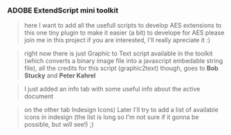 ### ADOBE ExtendScript mini toolkit

> here I want to add all the usefull scripts to develop AES extensions to this one tiny plugin to make it easier (a bit) to develope for AES
> please join me in this project if you are interested, I'll really apreciate it :)

> right now there is just Graphic to Text script available in the toolkit (which converts a binary image file into a javascript embedable string file), all the credits for this script (graphic2text) though, goes to **Bob Stucky** and **Peter Kahrel**

> I just added an info tab with some useful info about the active document

> on the other tab Indesign Icons) Later I'll try to add a list of available icons in indesign (the list is long so I'm not sure if it gonna be possible, but will see!) ;)